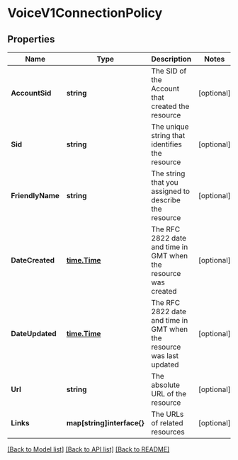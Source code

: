 # VoiceV1ConnectionPolicy

## Properties

Name | Type | Description | Notes
------------ | ------------- | ------------- | -------------
**AccountSid** | **string** | The SID of the Account that created the resource |[optional] 
**Sid** | **string** | The unique string that identifies the resource |[optional] 
**FriendlyName** | **string** | The string that you assigned to describe the resource |[optional] 
**DateCreated** | [**time.Time**](time.Time.md) | The RFC 2822 date and time in GMT when the resource was created |[optional] 
**DateUpdated** | [**time.Time**](time.Time.md) | The RFC 2822 date and time in GMT when the resource was last updated |[optional] 
**Url** | **string** | The absolute URL of the resource |[optional] 
**Links** | **map[string]interface{}** | The URLs of related resources |[optional] 

[[Back to Model list]](../README.md#documentation-for-models) [[Back to API list]](../README.md#documentation-for-api-endpoints) [[Back to README]](../README.md)


